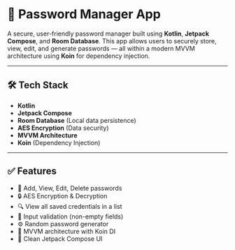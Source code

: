 
# 🔐 Password Manager App
A secure, user-friendly password manager built using **Kotlin**, **Jetpack Compose**, and **Room Database**. This app allows users to securely store, view, edit, and generate passwords — all within a modern MVVM architecture using **Koin** for dependency injection.

---

## 🛠️ Tech Stack

- **Kotlin**
- **Jetpack Compose**
- **Room Database** (Local data persistence)
- **AES Encryption** (Data security)
- **MVVM Architecture**
- **Koin** (Dependency Injection)

---

## ✅ Features

- 🔐 Add, View, Edit, Delete passwords
- 🔒 AES Encryption & Decryption
- 🔍 View all saved credentials in a list
- 🧠 Input validation (non-empty fields)
- ⚙️ Random password generator
- 🧰 MVVM architecture with Koin DI
- 📱 Clean Jetpack Compose UI

